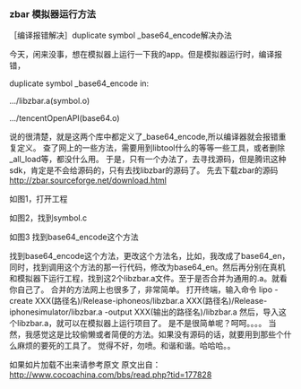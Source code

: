 ### zbar 模拟器运行方法


［编译报错解决］duplicate symbol _base64_encode解决办法   

今天，闲来没事，想在模拟器上运行一下我的app。但是模拟器运行时，编译报错，

duplicate symbol _base64_encode in:

.../libzbar.a(symbol.o)

.../tencentOpenAPI(base64.o)



说的很清楚，就是这两个库中都定义了_base64_encode,所以编译器就会报错重复定义。
查了网上的一些方法，需要用到libtool什么的等等一些工具，或者删除_all_load等，都没什么用。
于是，只有一个办法了，去寻找源码，但是腾讯这种sdk，肯定是不会给源码的，只有去找libzbar的源码了。
先去下载zbar的源码     http://zbar.sourceforge.net/download.html

如图1，打开工程

如图2，找到symbol.c

如图3 找到base64_encode这个方法

找到base64_encode这个方法，更改这个方法名，比如，我改成了base64_en，同时，找到调用这个方法的那一行代码，修改为base64_en。然后再分别在真机和模拟器下运行工程，找到这2个libzbar.a文件。至于是否合并为通用的.a。就看你自己了。
合并的方法网上也很多了，非常简单。
打开终端，输入命令   lipo -create XXX(路径名)/Release-iphoneos/libzbar.a XXX(路径名)/Release-iphonesimulator/libzbar.a  -output  XXX(输出的路径名)/libzbar.a 
然后，导入这个libzbar.a，就可以在模拟器上运行项目了。
是不是很简单呢？呵呵。。。。
当然，我感觉这是比较偷懒或者简便的方法。如果没有源码的话，就要用到那些个什么麻烦的要死的工具了。
觉得不好，勿喷。和谐和谐。哈哈哈。。

如果如片加载不出来请参考原文
原文出自：http://www.cocoachina.com/bbs/read.php?tid=177828
